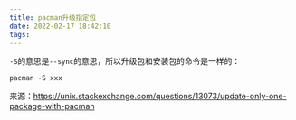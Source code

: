 ```yaml
---
title: pacman升级指定包
date: 2022-02-17 18:42:10
tags:
---
```


`-S`的意思是`--sync`的意思，所以升级包和安装包的命令是一样的：

```shell
pacman -S xxx
```

来源：<https://unix.stackexchange.com/questions/13073/update-only-one-package-with-pacman>
